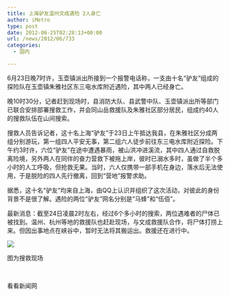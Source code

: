 ```yaml
---
title: 上海驴友温州文成遇险 2人身亡
author: iMetro
type: post
date: 2012-06-25T02:28:13+00:00
url: /news/2012/06/733
categories:
  - 国内

---
```

6月23日晚7时许，玉壶镇派出所接到一个报警电话称，一支由十名“驴友”组成的探险队在玉壶镇朱雅社区东三电水库附近遇险，其中两人已经身亡。

晚10时30分，记者赶到现场时，县消防大队、县武警中队、玉壶镇派出所等部门已联合安排部署搜救工作，并会同山岳救援队及朱雅社区部分居民，组成约40人的搜救队伍在山间搜索。

搜救人员告诉记者，这十名上海“驴友”于23日上午抵达我县，在朱雅社区分成两组分别游玩，第一组四人平安无事，第二组六人徒步前往东三电水库附近探险。下午约3时许，六位“驴友”在途中遭遇暴雨，被山洪冲进溪流，其中四人通过自救脱离险境，另外两人在同伴的奋力营救下被拖上岸，彼时已溺水多时，虽做了半个多小时的人工呼吸，但抢救无果。当时，六人仅携带一部手机在身边，落水后无法使用，于是脱险的四人先行撤离，回到“营地”报警求助。

据悉，这十名“驴友”均来自上海，由QQ上认识并组织了这次活动，对彼此的身份背景不是很了解。遇险的两位“驴友”网名分别是“马蜂”和“伍佰”。 

最新消息：截至24日凌晨2时左右，经过6个多小时的搜索，两位遇难者的尸体已被找到。温州、杭州等地的救援队也赶赴现场，与文成救援队合作，将尸体打捞上来。但因出事地点在峡谷中，暂时无法将其搬运出。救援还在进行中。

[![][1]][2]

图为搜救现场

&#160;

看看新闻网

 [1]: http://static.statickksmg.com/image/2012/06/24/f73945ed69d57b6b554c77f68496631e.jpg
 [2]: http://shanghai.kankanews.com/kuaibao/2012-06-24/1251806.shtml